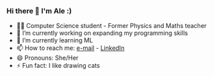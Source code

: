 ### Hi there 👋 I'm Ale :)

- 👩‍🏫 Computer Science student - Former Physics and Maths teacher
- 🔭 I’m currently working on expanding my programming skills
- 🌱 I’m currently learning ML
- 📫 How to reach me: [e-mail](amdc516@gmail.com) - [LinkedIn](https://www.linkedin.com/in/alejandramdelgado/)
- 😄 Pronouns: She/Her
- ⚡ Fun fact: I like drawing cats

